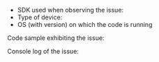 <!--
Hi there! Thank you for discovering and submitting an issue.

Before your submit it though, please consider that each Azure IoT SDK now lives in its own repository. You can follow this link to create a new issue for a specific SDK:
- C:      https://github.com/azure/azure-iot-sdk-c/issues/new
- .NET:   https://github.com/azure/azure-iot-sdk-csharp/issues/new
- Node:   https://github.com/azure/azure-iot-sdk-node/issues/new
- Java:   https://github.com/azure/azure-iot-sdk-java/issues/new
- Python: https://github.com/azure/azure-iot-sdk-python/issues/new

It's going to be a lot easier for us to track and link your issue to its resolution (commit hash, etc) in the concerned SDK repository directly.

If you think the issue you discovered belongs here more than in any specific SDK repository, please consider the following list of questions that will help us debug the issue:
--> 

- SDK used when observing the issue: <!-- Please include the SDK language and version -->
- Type of device: <!-- PC, Mac, Raspberry Pi, Arduino... -->
- OS (with version) on which the code is running <!-- Ubuntu 15.04, Windows 10... -->


Code sample exhibiting the issue: <!-- Please do not leave any connection string details in here -->


Console log of the issue: <!-- Please do not leave any connection string details in here either -->

